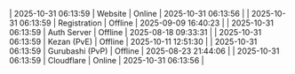 | 2025-10-31 06:13:59 | Website | Online | 2025-10-31 06:13:56 |
| 2025-10-31 06:13:59 | Registration | Offline | 2025-09-09 16:40:23 |
| 2025-10-31 06:13:59 | Auth Server | Offline | 2025-08-18 09:33:31 |
| 2025-10-31 06:13:59 | Kezan (PvE) | Offline | 2025-10-11 12:51:30 |
| 2025-10-31 06:13:59 | Gurubashi (PvP) | Offline | 2025-08-23 21:44:06 |
| 2025-10-31 06:13:59 | Cloudflare | Online | 2025-10-31 06:13:56 |
